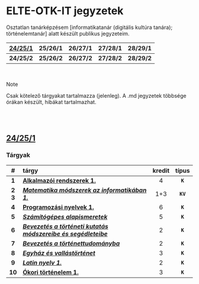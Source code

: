 # ELTE-OTK-IT jegyzetek

Osztatlan tanárképzésem [informatikatanár (digitális kultúra tanára); történelemtanár] alatt készült publikus jegyzeteim.

| [24/25/1](/24-25-1/) | 25/26/1 | 26/27/1 | 27/28/1 | 28/29/1 |
| :--: | :--: | :--: | :--: | :--: |
| **24/25/2** | **25/26/2** | **26/27/2** | **27/28/2** | **28/29/2** |

<br>

> [!NOTE]
> Csak kötelező tárgyakat tartalmazza (jelenleg). A .md jegyzetek többsége órákan készült, hibákat tartalmazhat.

<br>
<br>



## [24/25/1](/24-25-1/)
### Tárgyak
| # | tárgy | kredit | típus |
| :-: | :- | :-: | :-: |
| **1** | **[Alkalmazói rendszerek 1.](/classes/24-25-1/OTK-ALKR1EG-INF22/)** | 4 | **`K`** |
| **2<br>3** | ***[Matematika módszerek az informatikában 1.](/classes/24-25-1/OTK-MATMOD1-INF22/)*** | 1+3 | **`KV`** |
| **4** | **[Programozási nyelvek 1.](/classes/24-25-1/OTK-PNY1EG-INF22/)** | 6 | **`K`** |
| **5** | ***[Számítógépes alapismeretek](/classes/24-25-1/OTK-SZGAEG-INF22/)*** | 5 | **`K`** |
| **6** | ***[Bevezetés a történeti kutatás módszereibe és segédleteibe](/classes/24-25-1/OT-TOR22-151/)*** | 2 | **`K`** |
| **7** | ***[Bevezetés a történettudományba](/classes/24-25-1/OT-TRN22-101/)*** | 2 | **`K`** |
| **8** | ***[Egyház és vallástörténet](/classes/24-25-1/OT-TOR-161/)*** | 3 | **`K`** |
| **9** | ***[Latin nyelv 1.](/classes/24-25-1/BBN-TLA-101-2/)*** | 2 | **`K`** |
| **10** | **[Ókori történelem 1.](/classes/24-25-1/OT-TOR22-203/)** | 3 | **`K`** |